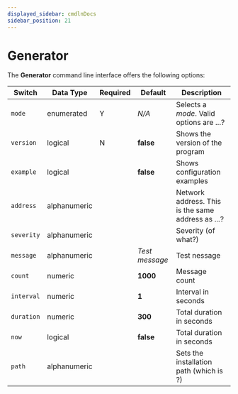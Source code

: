 ```yaml
---
displayed_sidebar: cmdlnDocs
sidebar_position: 21
---
```


# Generator

The **Generator** command line interface offers the following options:

|Switch|Data Type|Required|Default|Description|
|---|---|---|---|---|
|`mode`|enumerated|Y|_N/A_|Selects a _mode_. Valid options are ...?|
|`version`|logical|N|**false**|Shows the version of the program|
|`example`|logical||**false**|Shows configuration examples|
|`address`|alphanumeric|||Network address. This is the same address as ...?|
|`severity`|alphanumeric|||Severity (of what?)|
|`message`|alphanumeric||_Test message_|Test nessage|
|`count`|numeric||**1000**|Message count|
|`interval`|numeric||**1**|Interval in seconds|
|`duration`|numeric||**300**|Total duration in seconds|
|`now`|logical||**false**|Total duration in seconds|
|`path`|alphanumeric|||Sets the installation path (which is ?)|
